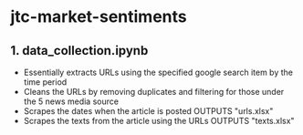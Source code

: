 # jtc-market-sentiments
## 1. data_collection.ipynb

- Essentially extracts URLs using the specified google search item by the time period 
- Cleans the URLs by removing duplicates and filtering for those under the 5 news media source
- Scrapes the dates when the article is posted
OUTPUTS "urls.xlsx"
- Scrapes the texts from the article using the URLs
OUTPUTS "texts.xlsx"

